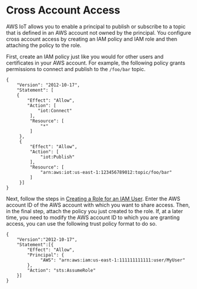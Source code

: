 # Cross Account Access<a name="cross-account-access"></a>

AWS IoT allows you to enable a principal to publish or subscribe to a topic that is defined in an AWS account not owned by the principal\. You configure cross account access by creating an IAM policy and IAM role and then attaching the policy to the role\.

First, create an IAM policy just like you would for other users and certificates in your AWS account\. For example, the following policy grants permissions to connect and publish to the `/foo/bar` topic\.

```
{
    "Version": "2012-10-17",
    "Statement": [
    {
        "Effect": "Allow",
        "Action": [
            "iot:Connect"
         ],
         "Resource": [
             "*"
         ]
     },
     {
         "Effect": "Allow",
         "Action": [
             "iot:Publish"
         ],
         "Resource": [
             "arn:aws:iot:us-east-1:123456789012:topic/foo/bar"
         ]
     }]
}
```

Next, follow the steps in [Creating a Role for an IAM User](http://alpha-docs-aws.amazon.com/IAM/latest/UserGuide/id_roles_create_for-user.html)\. Enter the AWS account ID of the AWS account with which you want to share access\. Then, in the final step, attach the policy you just created to the role\. If, at a later time, you need to modify the AWS account ID to which you are granting access, you can use the following trust policy format to do so\.

```
{
    "Version":"2012-10-17",
    "Statement":[{
        "Effect": "Allow",
        "Principal": {
             "AWS": "arn:aws:iam:us-east-1:111111111111:user/MyUser"
        },
        "Action": "sts:AssumeRole"
    }]
}
```